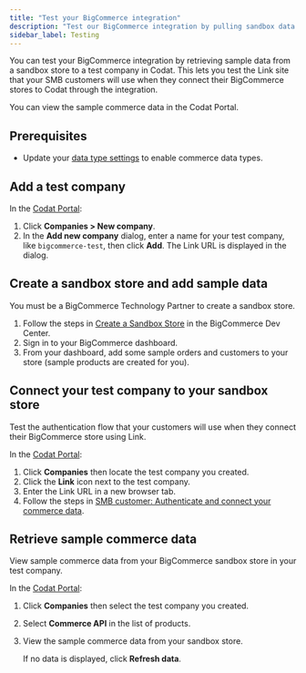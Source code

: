 ```yaml
---
title: "Test your BigCommerce integration"
description: "Test our BigCommerce integration by pulling sandbox data to a test company"
sidebar_label: Testing
---
```


You can test your BigCommerce integration by retrieving sample data from a sandbox store to a test company in Codat. This lets you test the Link site that your SMB customers will use when they connect their BigCommerce stores to Codat through the integration.

You can view the sample commerce data in the Codat Portal.

## Prerequisites

- Update your [data type settings](/integrations/commerce/commerce-sync-settings) to enable commerce data types.

## Add a test company

In the <a className="external" href="https://app.codat.io" target="_blank">Codat Portal</a>:

1. Click **Companies > New company**.
1. In the **Add new company** dialog, enter a name for your test company, like `bigcommerce-test`, then click **Add**. The Link URL is displayed in the dialog.

## Create a sandbox store and add sample data

You must be a BigCommerce Technology Partner to create a sandbox store.

1. Follow the steps in <a className="external" href="https://developer.bigcommerce.com/docs/ZG9jOjM4MzMyNTE-create-a-sandbox-store" target="_blank">Create a Sandbox Store</a> in the BigCommerce Dev Center.
1. Sign in to your BigCommerce dashboard.
1. From your dashboard, add some sample orders and customers to your store (sample products are created for you).

## Connect your test company to your sandbox store

Test the authentication flow that your customers will use when they connect their BigCommerce store using Link.

In the <a className="external" href="https://app.codat.io" target="_blank">Codat Portal</a>:

1. Click **Companies** then locate the test company you created.
2. Click the **Link** icon next to the test company.
3. Enter the Link URL in a new browser tab.
4. Follow the steps in [SMB customer: Authenticate and connect your commerce data](/integrations/commerce/bigcommerce/commerce-bigcommerce-setup#smb-customer-authenticate-and-connect-your-commerce-data).

## Retrieve sample commerce data

View sample commerce data from your BigCommerce sandbox store in your test company.

In the <a className="external" href="https://app.codat.io" target="_blank">Codat Portal</a>:

1. Click **Companies** then select the test company you created.
2. Select **Commerce API** in the list of products.
3. View the sample commerce data from your sandbox store.

   If no data is displayed, click **Refresh data**.
